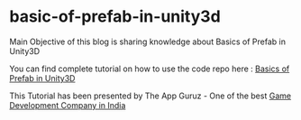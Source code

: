 # basic-of-prefab-in-unity3d

Main Objective of this blog is sharing knowledge about Basics of Prefab in Unity3D

You can find complete tutorial on how to use the code repo here : [Basics of Prefab in Unity3D](http://www.theappguruz.com/blog/basic-of-prefab-in-unity3d)

This Tutorial has been presented by The App Guruz - One of the best [Game Development Company in India](http://www.theappguruz.com/game-development/)
